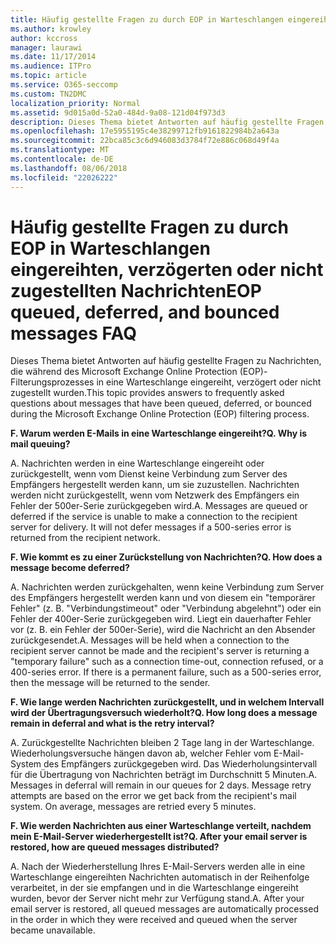 ```yaml
---
title: Häufig gestellte Fragen zu durch EOP in Warteschlangen eingereihten, verzögerten oder nicht zugestellten Nachrichten
ms.author: krowley
author: kccross
manager: laurawi
ms.date: 11/17/2014
ms.audience: ITPro
ms.topic: article
ms.service: O365-seccomp
ms.custom: TN2DMC
localization_priority: Normal
ms.assetid: 9d015a0d-52a0-484d-9a08-121d04f973d3
description: Dieses Thema bietet Antworten auf häufig gestellte Fragen zu Nachrichten, die während des Microsoft Exchange Online Protection (EOP)-Filterungsprozesses in eine Warteschlange eingereiht, verzögert oder nicht zugestellt wurden.
ms.openlocfilehash: 17e5955195c4e38299712fb9161822984b2a643a
ms.sourcegitcommit: 22bca85c3c6d946083d3784f72e886c068d49f4a
ms.translationtype: MT
ms.contentlocale: de-DE
ms.lasthandoff: 08/06/2018
ms.locfileid: "22026222"
---
```

# <a name="eop-queued-deferred-and-bounced-messages-faq"></a><span data-ttu-id="61a7a-103">Häufig gestellte Fragen zu durch EOP in Warteschlangen eingereihten, verzögerten oder nicht zugestellten Nachrichten</span><span class="sxs-lookup"><span data-stu-id="61a7a-103">EOP queued, deferred, and bounced messages FAQ</span></span>

<span data-ttu-id="61a7a-104">Dieses Thema bietet Antworten auf häufig gestellte Fragen zu Nachrichten, die während des Microsoft Exchange Online Protection (EOP)-Filterungsprozesses in eine Warteschlange eingereiht, verzögert oder nicht zugestellt wurden.</span><span class="sxs-lookup"><span data-stu-id="61a7a-104">This topic provides answers to frequently asked questions about messages that have been queued, deferred, or bounced during the Microsoft Exchange Online Protection (EOP) filtering process.</span></span>
  
 <span data-ttu-id="61a7a-105">**F. Warum werden E-Mails in eine Warteschlange eingereiht?**</span><span class="sxs-lookup"><span data-stu-id="61a7a-105">**Q. Why is mail queuing?**</span></span>
  
<span data-ttu-id="61a7a-p101">A. Nachrichten werden in eine Warteschlange eingereiht oder zurückgestellt, wenn vom Dienst keine Verbindung zum Server des Empfängers hergestellt werden kann, um sie zuzustellen. Nachrichten werden nicht zurückgestellt, wenn vom Netzwerk des Empfängers ein Fehler der 500er-Serie zurückgegeben wird.</span><span class="sxs-lookup"><span data-stu-id="61a7a-p101">A. Messages are queued or deferred if the service is unable to make a connection to the recipient server for delivery. It will not defer messages if a 500-series error is returned from the recipient network.</span></span>
  
 <span data-ttu-id="61a7a-109">**F. Wie kommt es zu einer Zurückstellung von Nachrichten?**</span><span class="sxs-lookup"><span data-stu-id="61a7a-109">**Q. How does a message become deferred?**</span></span>
  
<span data-ttu-id="61a7a-p102">A. Nachrichten werden zurückgehalten, wenn keine Verbindung zum Server des Empfängers hergestellt werden kann und von diesem ein "temporärer Fehler" (z. B. "Verbindungstimeout" oder "Verbindung abgelehnt") oder ein Fehler der 400er-Serie zurückgegeben wird. Liegt ein dauerhafter Fehler vor (z. B. ein Fehler der 500er-Serie), wird die Nachricht an den Absender zurückgesendet.</span><span class="sxs-lookup"><span data-stu-id="61a7a-p102">A. Messages will be held when a connection to the recipient server cannot be made and the recipient's server is returning a "temporary failure" such as a connection time-out, connection refused, or a 400-series error. If there is a permanent failure, such as a 500-series error, then the message will be returned to the sender.</span></span>
  
 <span data-ttu-id="61a7a-113">**F. Wie lange werden Nachrichten zurückgestellt, und in welchem Intervall wird der Übertragungsversuch wiederholt?**</span><span class="sxs-lookup"><span data-stu-id="61a7a-113">**Q. How long does a message remain in deferral and what is the retry interval?**</span></span>
  
<span data-ttu-id="61a7a-p103">A. Zurückgestellte Nachrichten bleiben 2 Tage lang in der Warteschlange. Wiederholungsversuche hängen davon ab, welcher Fehler vom E-Mail-System des Empfängers zurückgegeben wird. Das Wiederholungsintervall für die Übertragung von Nachrichten beträgt im Durchschnitt 5 Minuten.</span><span class="sxs-lookup"><span data-stu-id="61a7a-p103">A. Messages in deferral will remain in our queues for 2 days. Message retry attempts are based on the error we get back from the recipient's mail system. On average, messages are retried every 5 minutes.</span></span>
  
 <span data-ttu-id="61a7a-118">**F. Wie werden Nachrichten aus einer Warteschlange verteilt, nachdem mein E-Mail-Server wiederhergestellt ist?**</span><span class="sxs-lookup"><span data-stu-id="61a7a-118">**Q. After your email server is restored, how are queued messages distributed?**</span></span>
  
<span data-ttu-id="61a7a-p104">A. Nach der Wiederherstellung Ihres E-Mail-Servers werden alle in eine Warteschlange eingereihten Nachrichten automatisch in der Reihenfolge verarbeitet, in der sie empfangen und in die Warteschlange eingereiht wurden, bevor der Server nicht mehr zur Verfügung stand.</span><span class="sxs-lookup"><span data-stu-id="61a7a-p104">A. After your email server is restored, all queued messages are automatically processed in the order in which they were received and queued when the server became unavailable.</span></span> 
  

